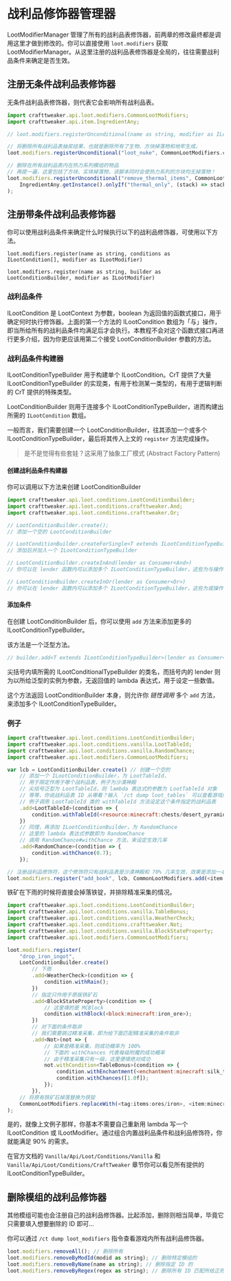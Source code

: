 # 战利品修饰器管理器

LootModifierManager 管理了所有的战利品表修饰器，前两章的修改最终都是调用这里才做到修改的。你可以直接使用 `loot.modifiers` 获取 LootModifierManager。从这里注册的战利品表修饰器是全局的，往往需要战利品条件来确定是否生效。

## 注册无条件战利品表修饰器

无条件战利品表修饰器，则代表它会影响所有战利品表。

```javascript
import crafttweaker.api.loot.modifiers.CommonLootModifiers;
import crafttweaker.api.item.IngredientAny;

// loot.modifiers.registerUnconditional(name as string, modifier as ILootModifier)

// 将删除所有战利品表抽奖结果，也就是删除所有了生物、方块掉落物和地牢生成。
loot.modifiers.registerUnconditional("loot_nuke", CommonLootModifiers.clearLoot());

// 删除在所有战利品表内在热力系列模组的物品
// 再提一遍，这里包括了方块、实体掉落物，该脚本同时会使热力系列的方块均无掉落物！
loot.modifiers.registerUnconditional("remove_thermal_items", CommonLootModifiers.remove(
    IngredientAny.getInstance().onlyIf("thermal_only", (stack) => stack.owner == "thermal")
);
```

## 注册带条件战利品表修饰器

你可以使用战利品条件来确定什么时候执行以下的战利品修饰器，可使用以下方法。

`loot.modifiers.register(name as string, conditions as ILootCondition[], modifier as ILootModifier)`

`loot.modifiers.register(name as string, builder as LootConditionBuilder, modifier as ILootModifier)`

### 战利品条件

ILootCondition 是 LootContext 为参数，boolean 为返回值的函数式接口，用于确定何时执行修饰器。上面的第一个方法的 ILootCondition 数组为「与」操作，即当所给所有的战利品条件均满足后才会执行。本教程不会对这个函数式接口再进行更多介绍，因为你更应该用第二个接受 LootConditionBuilder 参数的方法。

### 战利品条件构建器

ILootConditionTypeBuilder 用于构建单个 ILootCondition。CrT 提供了大量 ILootConditionTypeBuilder 的实现类，有用于检测某一类型的，有用于逻辑判断的 CrT 提供的特殊类型。

LootConditionBuilder 则用于连接多个 ILootConditionTypeBuilder，进而构建出所需的 `ILootCondition` 数组。

一般而言，我们需要创建一个 LootConditionBuilder，往其添加一个或多个 ILootConditionTypeBuilder，最后将其传入上文的 `register` 方法完成操作。

> 是不是觉得有些套娃？这采用了抽象工厂模式 (Abstract Factory Pattern)

#### 创建战利品条件构建器

你可以调用以下方法来创建 LootConditionBuilder

```javascript
import crafttweaker.api.loot.conditions.LootConditionBuilder;
import crafttweaker.api.loot.conditions.crafttweaker.And;
import crafttweaker.api.loot.conditions.crafttweaker.Or;

// LootConditionBuilder.create();
// 添加一个空的 LootConditionBuilder

// LootConditionBuilder.createForSingle<T extends ILootConditionTypeBuilder>(lender as Consumer<T>)
// 添加后并加入一个 ILootConditionTypeBuilder

// LootConditionBuilder.createInAnd(lender as Consumer<And>)
// 你可以在 lender 函数内可以添加多个 ILootConditionTypeBuilder，这些为与操作

// LootConditionBuilder.createInOr(lender as Consumer<Or>)
// 你可以在 lender 函数内可以添加多个 ILootConditionTypeBuilder，这些为或操作
```

#### 添加条件

在创建 LootConditionBuilder 后，你可以使用 `add` 方法来添加更多的 ILootConditionTypeBuilder。

该方法是一个泛型方法。

```javascript
// builder.add<T extends ILootConditionTypeBuilder>(lender as Consumer<T>) as LootConditionBuilder
```

尖括号内填所需的 ILootConditionalTypeBuilder 的类名，而括号内的 lender 则为以所给泛型的实例为参数，无返回值的 lambda 表达式，用于设定一些数值。

这个方法返回 LootConditionBuilder 本身，则允许你 *链性调用* 多个 `add` 方法，来添加多个 ILootConditionTypeBuilder。

### 例子

```javascript
import crafttweaker.api.loot.conditions.LootConditionBuilder;
import crafttweaker.api.loot.conditions.vanilla.LootTableId;
import crafttweaker.api.loot.conditions.vanilla.RandomChance;
import crafttweaker.api.loot.modifiers.CommonLootModifiers;

var lcb = LootConditionBuilder.create() // 创建一个空的
    // 添加一个 ILootConditionBuilder，为 LootTableId，
    // 用于限定作用于哪个战利品表，例子为沙漠神殿
    // 尖括号泛型为 LootTableId，则 lambda 表达式的参数为 LootTableId 对象
    // 等等，你说战利品表 ID 从哪看？输入 `/ct dump loot_tables` 可以查看游戏内所有战利品表 ID
    // 例子调用 LootTableId 类的 withTableId 方法设定这个条件指定的战利品表
    .add<LootTableId>(condition => {
        condition.withTableId(<resource:minecraft:chests/desert_pyramid>);
    })
    // 同理，再添加 ILootConditionBuilder，为 RandomChance
    // 这里的 lambda 表达式参数即为 RandomChance
    // 调用 RandomChance#withChance 方法，来设定生效几率
    .add<RandomChance>(condition => {
        condition.withChance(0.7);
    });

// 注册战利品修饰符，这个修饰符只有战利品表是沙漠神殿和 70% 几率生效，效果是添加一本书。
loot.modifiers.register("add_book", lcb, CommonLootModifiers.add(<item:minecraft:book>));
```

铁矿在下雨的时候将直接会掉落铁锭，并排除精准采集的情况。

```javascript
import crafttweaker.api.loot.conditions.LootConditionBuilder;
import crafttweaker.api.loot.conditions.vanilla.TableBonus;
import crafttweaker.api.loot.conditions.vanilla.WeatherCheck;
import crafttweaker.api.loot.conditions.crafttweaker.Not;
import crafttweaker.api.loot.conditions.vanilla.BlockStateProperty;
import crafttweaker.api.loot.modifiers.CommonLootModifiers;

loot.modifiers.register(
    "drop_iron_ingot",
    LootConditionBuilder.create()
        // 下雨
        .add<WeatherCheck>(condition => {
            condition.withRain();
        })
        // 指定只作用于原版铁矿石
        .add<BlockStateProperty>(condition => {
            // 这里填的是 MCBlock
            condition.withBlock(<block:minecraft:iron_ore>);
        })
        // 对下面的条件取非
        // 我们需要跳过精准采集，即为给下面匹配精准采集的条件取非
        .add<Not>(not => {
            // 如果是精准采集，则成功概率为 100%
            // 下面的 withChances 代表每级附魔的成功概率
            // 由于精准采集只有一级，这里便填绝对成功
            not.withCondition<TableBonus>(condition => {
                condition.withEnchantment(<enchantment:minecraft:silk_touch>);
                condition.withChances([1.0f]);
            });
        }),
    // 将原有铁矿石掉落替换为铁锭
    CommonLootModifiers.replaceWith(<tag:items:ores/iron>, <item:minecraft:iron_ingot>)
);
```

是的，就像上文例子那样，你基本不需要自己重新用 lambda 写一个 ILootCondition 或 ILootModifier。通过组合内置战利品条件和战利品修饰符，你就能满足 90% 的需求。

在官方文档的 `Vanilla/Api/Loot/Conditions/Vanilla` 和 `Vanilla/Api/Loot/Conditions/CraftTweaker` 章节你可以看见所有提供的 ILootConditionTypeBuilder。

## 删除模组的战利品修饰器

其他模组可能也会注册自己的战利品修饰器。比起添加，删除则相当简单，毕竟它只需要填入想要删除的 ID 即可...

你可以通过 `/ct dump loot_modifiers` 指令查看游戏内所有战利品修饰器。

```javascript
loot.modifiers.removeAll(); // 删除所有
loot.modifiers.removeByModId(modid as string); // 删除特定模组的
loot.modifiers.removeByName(name as string); // 删除指定 ID 的
loot.modifiers.removeByRegex(regex as string); // 删除所有 ID 匹配所给正则的
```
